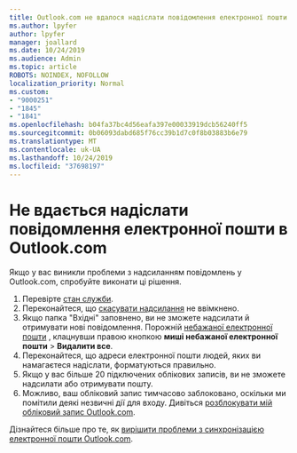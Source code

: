 ```yaml
---
title: Outlook.com не вдалося надіслати повідомлення електронної пошти
ms.author: lpyfer
author: lpyfer
manager: joallard
ms.date: 10/24/2019
ms.audience: Admin
ms.topic: article
ROBOTS: NOINDEX, NOFOLLOW
localization_priority: Normal
ms.custom:
- "9000251"
- "1845"
- "1841"
ms.openlocfilehash: b04fa37bc4d56eafa397e00033919dcb56240ff5
ms.sourcegitcommit: 0b06093dabd685f76cc39b1d7c0f8b03883b6e79
ms.translationtype: MT
ms.contentlocale: uk-UA
ms.lasthandoff: 10/24/2019
ms.locfileid: "37698197"
---
```

# <a name="unable-to-send-email-in-outlookcom"></a>Не вдається надіслати повідомлення електронної пошти в Outlook.com

Якщо у вас виникли проблеми з надсиланням повідомлень у Outlook.com, спробуйте виконати ці рішення.

1. Перевірте [стан служби](https://go.microsoft.com/fwlink/p/?linkid=837482). 
2. Переконайтеся, що [скасувати надсилання](https://outlook.live.com/mail/options/mail/messageContent/undoSend) не ввімкнено.
3. Якщо папка "Вхідні" заповнено, ви не зможете надсилати й отримувати нові повідомлення. Порожній [небажаної електронної пошти](https://outlook.live.com/mail/junkemail) , клацнувши правою кнопкою **миші небажаної електронної пошти** > **Видалити все**.
4. Переконайтеся, що адреси електронної пошти людей, яких ви намагаєтеся надіслати, форматуються правильно.
5. Якщо у вас більше 20 підключених облікових записів, ви не зможете надсилати або отримувати пошту.
6. Можливо, ваш обліковий запис тимчасово заблоковано, оскільки ми помітили деякі незвичні дії для входу. Дивіться [розблокувати мій обліковий запис Outlook.com](https://support.office.com/article/f4ad2701-d166-4d8b-8a6a-9af2a1f8a4c4).

Дізнайтеся більше про те, як [вирішити проблеми з синхронізацією електронної пошти Outlook.com](https://support.office.com/article/d39e3341-8d79-4bf1-b3c7-ded602233642).